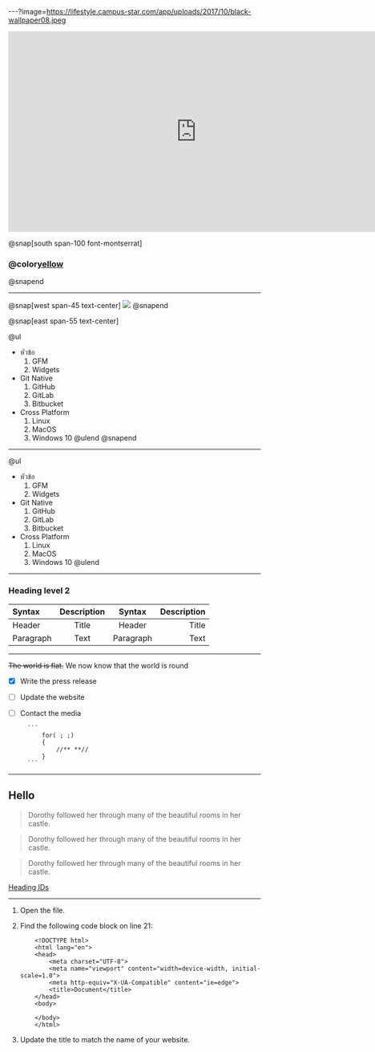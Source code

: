 ---?image=https://lifestyle.campus-star.com/app/uploads/2017/10/black-wallpaper08.jpeg

<iframe width="750" height="400" src="https://www.youtube.com/embed/G_6BryQivJ8" frameborder="0" allow="accelerometer; autoplay; encrypted-media; gyroscope; picture-in-picture" allowfullscreen></iframe>

@snap[south span-100 font-montserrat]
### @color[yellow](ไฮไลท์พรีเมียร์ลีก)
@snapend

---

@snap[west span-45 text-center]
![](https://s359.kapook.com/pagebuilder/0b0a53cf-95d7-4eb9-a646-9d7ead0075e5.jpg)
@snapend

@snap[east span-55 text-center]

@ul

- หัวข้อ
  1. GFM
  1. Widgets
- Git Native
  1. GitHub
  1. GitLab
  1. Bitbucket
- Cross Platform
  1. Linux
  1. MacOS
  1. Windows 10
     @ulend
  @snapend

---

@ul

- หัวข้อ
  1. GFM
  1. Widgets
- Git Native
  1. GitHub
  1. GitLab
  1. Bitbucket
- Cross Platform
  1. Linux
  1. MacOS
  1. Windows 10
     @ulend

---

### Heading level 2

| Syntax    | Description |  Syntax   | Description |
| :-------- | :---------: | :-------: | ----------: |
| Header    |    Title    |  Header   |       Title |
| Paragraph |    Text     | Paragraph |        Text |

---

~~The world is flat.~~ We now know that the world is round

- [x] Write the press release
- [ ] Update the website
- [ ] Contact the media
      <br>

        ```
            for( ; ;)
            {
                //** **//
            }
        ```

---

## Hello

> Dorothy followed her through many of the beautiful rooms in her castle.

> Dorothy followed her through many of the beautiful rooms in her castle.

> Dorothy followed her through many of the beautiful rooms in her castle.

[Heading IDs](#Heading-level-2)

---

1.  Open the file.
1.  Find the following code block on line 21:

            <!DOCTYPE html>
            <html lang="en">
            <head>
                <meta charset="UTF-8">
                <meta name="viewport" content="width=device-width, initial-scale=1.0">
                <meta http-equiv="X-UA-Compatible" content="ie=edge">
                <title>Document</title>
            </head>
            <body>

            </body>
            </html>

1.  Update the title to match the name of your website.
